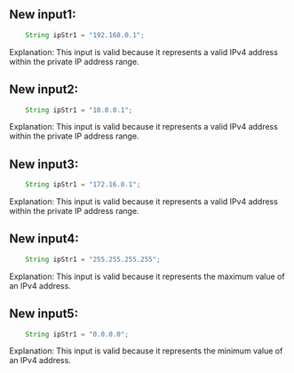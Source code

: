 ## New input1:
```java
    String ipStr1 = "192.168.0.1";
```
Explanation: This input is valid because it represents a valid IPv4 address within the private IP address range.

## New input2:
```java
    String ipStr1 = "10.0.0.1";
```
Explanation: This input is valid because it represents a valid IPv4 address within the private IP address range.

## New input3:
```java
    String ipStr1 = "172.16.0.1";
```
Explanation: This input is valid because it represents a valid IPv4 address within the private IP address range.

## New input4:
```java
    String ipStr1 = "255.255.255.255";
```
Explanation: This input is valid because it represents the maximum value of an IPv4 address.

## New input5:
```java
    String ipStr1 = "0.0.0.0";
```
Explanation: This input is valid because it represents the minimum value of an IPv4 address.